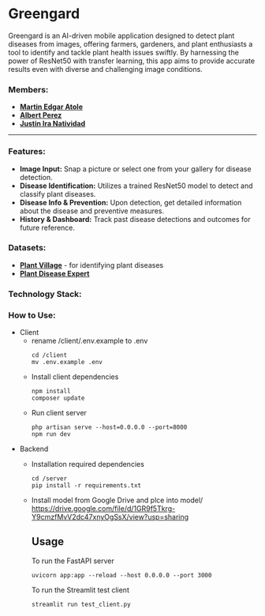 # Greengard
Greengard is an AI-driven mobile application designed to detect plant diseases from images, offering farmers, gardeners, and plant enthusiasts a tool to identify and tackle plant health issues swiftly. By harnessing the power of ResNet50 with transfer learning, this app aims to provide accurate results even with diverse and challenging image conditions.

### **Members:**
- [**Martin Edgar Atole**](https://github.com/CS-Martin)
- [**Albert Perez**](https://github.com/bibookss)
- [**Justin Ira Natividad**](https://github.com/JustinIra) 

---
### Features:
- **Image Input:** Snap a picture or select one from your gallery for disease detection.
- **Disease Identification:** Utilizes a trained ResNet50 model to detect and classify plant diseases.
- **Disease Info & Prevention:** Upon detection, get detailed information about the disease and preventive measures.
- **History & Dashboard:** Track past disease detections and outcomes for future reference.

### Datasets:
- [**Plant Village**](https://plantvillage.psu.edu/) - for identifying plant diseases
- [**Plant Disease Expert**](https://www.kaggle.com/datasets/sadmansakibmahi/plant-disease-expert)

### Technology Stack:

### How to Use:
- Client
    - rename /client/.env.example to .env
      ```
      cd /client
      mv .env.example .env
      ```
    - Install client dependencies
      ``` shell
      npm install
      composer update
      ```
    - Run client server
      ``` shell
      php artisan serve --host=0.0.0.0 --port=8000
      npm run dev
      ```
- Backend
    - Installation required dependencies
      ```
      cd /server
      pip install -r requirements.txt
      ```
    - Install model from Google Drive and plce into model/
        https://drive.google.com/file/d/1GR9f5Tkrg-Y9cmzfMvV2dc47xnyOgSsX/view?usp=sharing
        
        ## Usage
        To run the FastAPI server
        ```
        uvicorn app:app --reload --host 0.0.0.0 --port 3000
        ```
        
        To run the Streamlit test client
        ```
        streamlit run test_client.py
        ```
